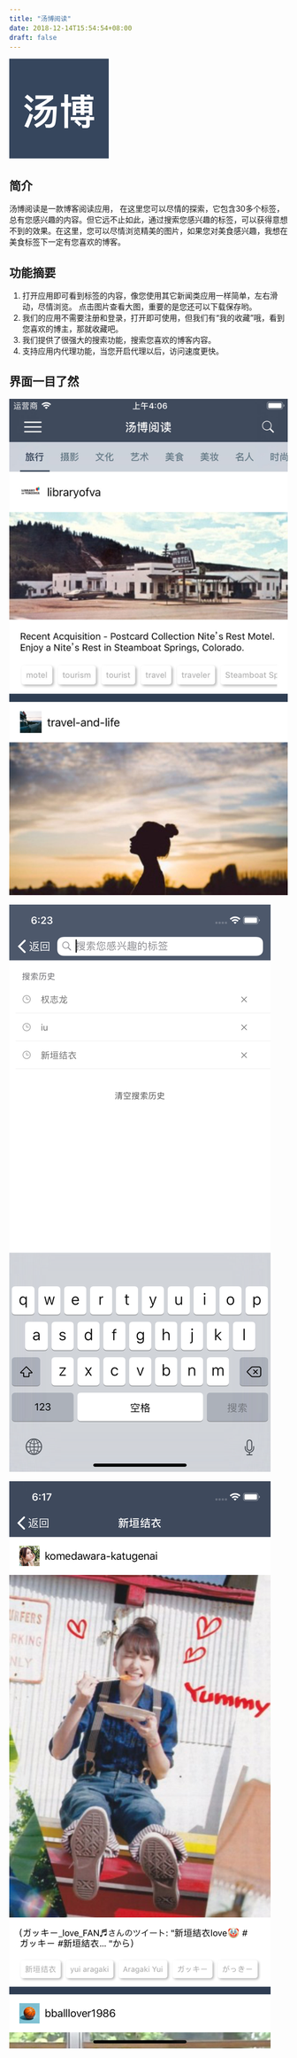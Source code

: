 ```yaml
---
title: "汤博阅读"
date: 2018-12-14T15:54:54+08:00
draft: false
---
```


![汤博阅读](/images/tumblr-reader-logo.png)

## 简介
汤博阅读是一款博客阅读应用， 在这里您可以尽情的探索，它包含30多个标签，总有您感兴趣的内容。但它远不止如此，通过搜索您感兴趣的标签，可以获得意想不到的效果。在这里，您可以尽情浏览精美的图片，如果您对美食感兴趣，我想在美食标签下一定有您喜欢的博客。

## 功能摘要
1. 打开应用即可看到标签的内容，像您使用其它新闻类应用一样简单，左右滑动，尽情浏览。 点击图片查看大图，重要的是您还可以下载保存哟。
2. 我们的应用不需要注册和登录，打开即可使用，但我们有“我的收藏”哦，看到您喜欢的博主，那就收藏吧。
3. 我们提供了很强大的搜索功能，搜索您喜欢的博客内容。
4. 支持应用内代理功能，当您开启代理以后，访问速度更快。

## 界面一目了然

![汤博阅读主页](/images/tumblr-reader-1.jpg "汤博阅读主页")

![汤博阅读搜索页面](/images/tumblr-reader-2.png "汤博阅读搜索页面")

![汤博阅读新垣结衣](/images/tumblr-reader-3.png "汤博阅读新垣结衣")
